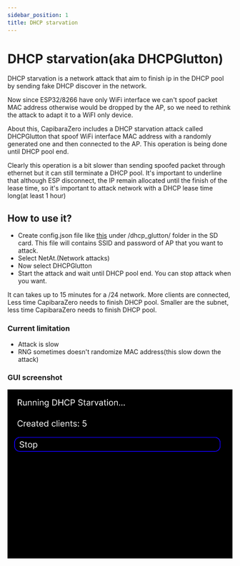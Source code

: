 ```yaml
---
sidebar_position: 1
title: DHCP starvation
---
```


# DHCP starvation(aka DHCPGlutton)

DHCP starvation is a network attack that aim to finish ip in the DHCP pool by sending fake DHCP discover in the network.

Now since ESP32/8266 have only WiFi interface we can't spoof packet MAC address otherwise would be dropped by the AP, so we need to rethink the attack to adapt it to a WiFI only device.

About this, CapibaraZero includes a DHCP starvation attack called DHCPGlutton that spoof WiFi interface MAC address with a randomly generated one and then connected to the AP. This operation is being done until DHCP pool end.

Clearly this operation is a bit slower than sending spoofed packet through ethernet but it can still terminate a DHCP pool. It's important to underline that although ESP disconnect, the IP remain allocated until the finish of the lease time, so it's important to attack network with a DHCP lease time long(at least 1 hour)

## How to use it?

- Create config.json file like [this](/example_config/dhcp_glutton/config.json) under /dhcp_glutton/ folder in the SD card. This file will contains SSID and password of AP that you want to attack.
- Select NetAt.(Network attacks)
- Now select DHCPGlutton
- Start the attack and wait until DHCP pool end. You can stop attack when you want. 

It can takes up to 15 minutes for a /24 network. More clients are connected, Less time CapibaraZero needs to finish DHCP pool.
Smaller are the subnet, less time CapibaraZero needs to finish DHCP pool.

### Current limitation

- Attack is slow
- RNG sometimes doesn't randomize MAC address(this slow down the attack)

### GUI screenshot

<img src="/img/screens/network_attacks/dhcp_glutton.png" alt="DHCPGlutton screnshot" />
